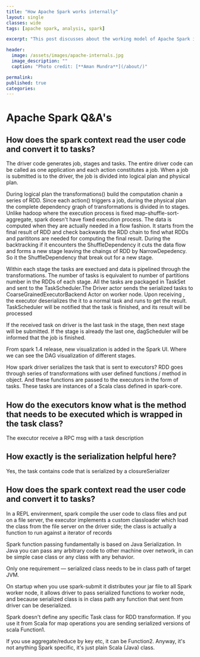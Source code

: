 ```yaml
---
title: "How Apache Spark works internally"
layout: single
classes: wide
tags: [apache spark, analysis, spark]

excerpt: "This post discusses about the working model of Apache Spark in detail."

header:
  image: /assets/images/apache-internals.jpg
  image_description: ""
  caption: "Photo credit: [**Aman Mundra**](/about/)"

permalink:
published: true
categories: 
---
```


# Apache Spark Q&A's

## How does the spark context read the user code and convert it to tasks?
The driver code generates job, stages and tasks. The entire driver code can be called as one application and each action constitutes a job.
When a job is submitted is to the driver, the job is divided into logical plan and physical plan.

During logical plan the transformations() build the computation chanin a series of RDD. Since each action() triggers a job, during the physical plan the complete dependency graph of transformations is divided in to stages. Unlike hadoop where the execution process is fixed map-shuffle-sort-aggregate, spark doesn't have fixed execution process. The data is computed when they are actually needed in a flow fashion. It starts from the final result of RDD and check backwards the RDD chain to find what RDDs and parititons are needed for computing the final result. During the backtracking if it encounters the ShuffleDependency it cuts the data flow and forms a new stage leaving the chaings of RDD by NarrowDepedency. So it the ShuffleDependency that break out for a new stage.

Within each stage the tasks are exectued and data is pipelined through the transformations. The number of tasks is equivalent to number of partitions number in the RDDs of each stage.
All the tasks are packaged in TaskSet and sent to the TaskScheduler.The Driver actor sends the serialized tasks to CoarseGrainedExecutorBackend Actor on worker node. Upon receiving , the executor deserializes the it to a normal task and runs to get the result. TaskScheduler will be notified that the task is finished, and its result will be processed

If the received task on driver is the last task in the stage, then next stage will be submitted. If the stage is already the last one, dagScheduler will be informed that the job is finished.

From spark 1.4 release, new visualization is added in the Spark UI. Where we can see the DAG visualization of different stages.

How spark driver serializes the task that is sent to executors?
RDD goes through series of transformations with user defined functions / method in object. And these functions are passed to the executors in the form of tasks. These tasks are instances of a Scala class defined in spark-core.


## How do the executors know what is the method that needs to be executed which is wrapped in the task class?
The executor receive a RPC msg with a task description


## How exactly is the serialization helpful here?
Yes, the task contains code that is serialized by a closureSerializer


## How does the spark context read the user code and convert it to tasks?
In a REPL envirenment, spark compile the user code to class files and put on a file server, the executor implements a custom classloader which load the class from the file server on the driver side; the class is actually a function to run against a iterator of records

Spark function passing fundamentally is based on Java Serialization. In Java you can pass any arbitrary code to other machine over network, in can be simple case class or any class with any behavior.

Only one requirement — serialized class needs to be in class path of target JVM.

On startup when you use spark-submit it distributes your jar file to all Spark worker node, it allows driver to pass serialized functions to worker node, and because serialized class is in class path any function that sent from driver can be deserialized.

Spark doesn't define any specific Task class for RDD transformation. If you use it from Scala for map operations you are sending serialized versions of scala Function1.

If you use aggregate/reduce by key etc, it can be Function2. Anyway, it's not anything Spark specific, it's just plain Scala (Java) class.



